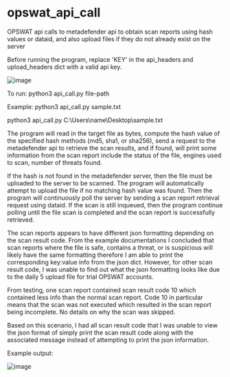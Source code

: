 # opswat_api_call
OPSWAT api calls to metadefender api to obtain scan reports using hash values or dataid, and also upload files if they do not already exist on the server

Before running the program, replace 'KEY' in the api_headers and upload_headers dict with a valid api key.

![image](https://user-images.githubusercontent.com/59483688/125090423-50803980-e09d-11eb-869c-b9b93a2b221e.png)


To run:
python3 api_call.py file-path

Example:
python3 api_call.py sample.txt

python3 api_call.py C:\Users\name\Desktop\sample.txt


The program will read in the target file as bytes, compute the hash value of the specified hash methods (md5, sha1, or sha256), send a request to the metadefender api to retrieve the scan results, and if found, will print some information from the scan report include the status of the file, engines used to scan, number of threats found.

If the hash is not found in the metadefender server, then the file must be uploaded to the server to be scanned. The program will automatically attempt to upload the file if no matching hash value was found. Then the program will continuously poll the server by sending a scan report retrieval request using dataid. If the scan is still inqueued, then the program continue polling until the file scan is completed and the scan report is successfully retrieved.

The scan reports appears to have different json formatting depending on the scan result code. From the example documentations I concluded that scan reports where the file is safe, contains a threat, or is suspicious will likely have the same formatting therefore I am able to print the corresponding key:value info from the json dict. However, for other scan result code, I was unable to find out what the json formatting looks like due to the daily 5 upload file for trial OPSWAT accounts.

From testing, one scan report contained scan result code 10 which contained less info than the normal scan report. Code 10 in particular means that the scan was not executed which resulted in the scan report being incomplete. No details on why the scan was skipped.

Based on this scenario, I had all scan result code that I was unable to view the json format of simply print the scan result code along with the associated message instead of attempting to print the json information.

Example output:


![image](https://user-images.githubusercontent.com/59483688/125090000-df408680-e09c-11eb-9469-b8ae88ab41af.png)
